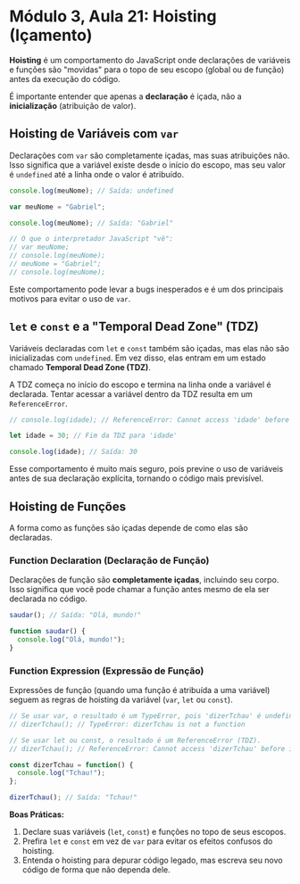 # Módulo 3, Aula 21: Hoisting (Içamento)

**Hoisting** é um comportamento do JavaScript onde declarações de variáveis e funções são "movidas" para o topo de seu escopo (global ou de função) antes da execução do código.

É importante entender que apenas a **declaração** é içada, não a **inicialização** (atribuição de valor).

## Hoisting de Variáveis com `var`

Declarações com `var` são completamente içadas, mas suas atribuições não. Isso significa que a variável existe desde o início do escopo, mas seu valor é `undefined` até a linha onde o valor é atribuído.

```javascript
console.log(meuNome); // Saída: undefined

var meuNome = "Gabriel";

console.log(meuNome); // Saída: "Gabriel"

// O que o interpretador JavaScript "vê":
// var meuNome;
// console.log(meuNome);
// meuNome = "Gabriel";
// console.log(meuNome);
```
Este comportamento pode levar a bugs inesperados e é um dos principais motivos para evitar o uso de `var`.

## `let` e `const` e a "Temporal Dead Zone" (TDZ)

Variáveis declaradas com `let` e `const` também são içadas, mas elas não são inicializadas com `undefined`. Em vez disso, elas entram em um estado chamado **Temporal Dead Zone (TDZ)**.

A TDZ começa no início do escopo e termina na linha onde a variável é declarada. Tentar acessar a variável dentro da TDZ resulta em um `ReferenceError`.

```javascript
// console.log(idade); // ReferenceError: Cannot access 'idade' before initialization

let idade = 30; // Fim da TDZ para 'idade'

console.log(idade); // Saída: 30
```
Esse comportamento é muito mais seguro, pois previne o uso de variáveis antes de sua declaração explícita, tornando o código mais previsível.

## Hoisting de Funções

A forma como as funções são içadas depende de como elas são declaradas.

### Function Declaration (Declaração de Função)
Declarações de função são **completamente içadas**, incluindo seu corpo. Isso significa que você pode chamar a função antes mesmo de ela ser declarada no código.

```javascript
saudar(); // Saída: "Olá, mundo!"

function saudar() {
  console.log("Olá, mundo!");
}
```

### Function Expression (Expressão de Função)
Expressões de função (quando uma função é atribuída a uma variável) seguem as regras de hoisting da variável (`var`, `let` ou `const`).

```javascript
// Se usar var, o resultado é um TypeError, pois 'dizerTchau' é undefined.
// dizerTchau(); // TypeError: dizerTchau is not a function

// Se usar let ou const, o resultado é um ReferenceError (TDZ).
// dizerTchau(); // ReferenceError: Cannot access 'dizerTchau' before initialization

const dizerTchau = function() {
  console.log("Tchau!");
};

dizerTchau(); // Saída: "Tchau!"
```

**Boas Práticas:**
1.  Declare suas variáveis (`let`, `const`) e funções no topo de seus escopos.
2.  Prefira `let` e `const` em vez de `var` para evitar os efeitos confusos do hoisting.
3.  Entenda o hoisting para depurar código legado, mas escreva seu novo código de forma que não dependa dele.

